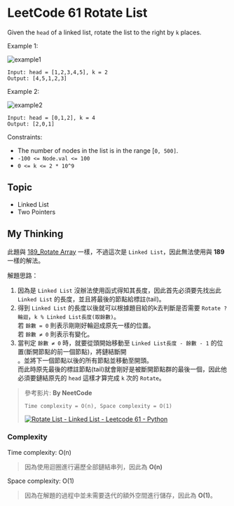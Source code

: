 # LeetCode 61 Rotate List
Given the `head` of a linked list, rotate the list to the right by `k` places.

Example 1:

![example1](https://assets.leetcode.com/uploads/2020/11/13/rotate1.jpg)

```
Input: head = [1,2,3,4,5], k = 2
Output: [4,5,1,2,3]
```

Example 2:

![example2](https://assets.leetcode.com/uploads/2020/11/13/roate2.jpg)

```
Input: head = [0,1,2], k = 4
Output: [2,0,1]
```

Constraints:

- The number of nodes in the list is in the range [`0, 500]`.
- `-100 <= Node.val <= 100`
- `0 <= k <= 2 * 10^9`

## Topic
- Linked List
- Two Pointers

## My Thinking
此題與 [189_Rotate Array](https://github.com/ahoucbvtw/LeetCodePractice/tree/main/LeetCode%20Questions/Medium/189_Rotate%20Array) 一樣，不過這次是 `Linked List`，因此無法使用與 **189** 一樣的解法。

解題思路：
1. 因為是 `Linked List` 沒辦法使用函式得知其長度，因此首先必須要先找出此 `Linked List` 的長度，並且將最後的節點給標註(tail)。
2. 得到 `Linked List` 的長度以後就可以根據題目給的k去判斷是否需要 `Rotate ? 輪迴`，`k % Linked List長度(取餘數)`。<br>若 `餘數 = 0` 則表示剛剛好輪迴成原先一樣的位置。<br>若 `餘數 ≠ 0` 則表示有變化。
3. 當判定 `餘數 ≠ 0` 時，就要從頭開始移動至 `Linked List長度 - 餘數 - 1` 的位置(斷開節點的前一個節點)，將鏈結斷開<br>。並將下一個節點以後的所有節點並移動至開頭。<br>而此時原先最後的標註節點(tail)就會剛好是被斷開節點群的最後一個，因此他必須要鏈結原先的 `head` 這樣才算完成 `k` 次的 `Rotate`。

> 參考影片: **By NeetCode**
>
> `Time complexity = O(n), Space complexity = O(1)`
> 
> [![Rotate List - Linked List - Leetcode 61 - Python](https://img.youtube.com/vi/UcGtPs2LE_c/hqdefault.jpg)](https://www.youtube.com/watch?v=UcGtPs2LE_c)


### Complexity
Time complexity: O(n)
> 因為使用迴圈進行遍歷全部鏈結串列，因此為 **O(n)**

Space complexity: O(1)
> 因為在解題的過程中並未需要迭代的額外空間進行儲存，因此為 **O(1)**。